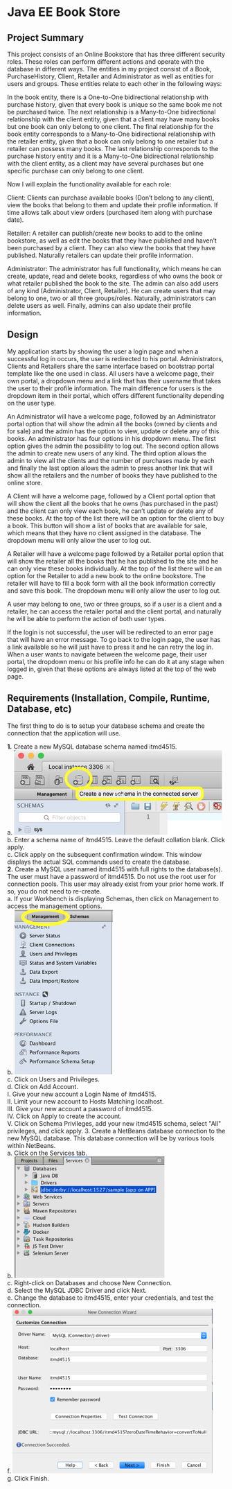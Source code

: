 # Java EE Book Store

## Project Summary

This project consists of an Online Bookstore that has three different security roles. These roles can perform different actions and operate with the
database in different ways. The entities in my project consist of a Book, PurchaseHistory, Client, Retailer and Administrator as well as entities for
users and groups. These entities relate to each other in the following ways:

In the book entity, there is a One-to-One bidirectional relationship with purchase history, given that every book is unique so the same book me not
be purchased twice. The next relationship is a Many-to-One bidirectional relationship with the client entity, given that a client may have many
books but one book can only belong to one client. The final relationship for the book entity corresponds to a Many-to-One bidirectional
relationship with the retailer entity, given that a book can only belong to one retailer but a retailer can possess many books. The last relationship
corresponds to the purchase history entity and it is a Many-to-One bidirectional relationship with the client entity, as a client may have several
purchases but one specific purchase can only belong to one client.

Now I will explain the functionality available for each role:

Client: Clients can purchase available books (Don’t belong to any client), view the books that belong to them and update their profile information.
If time allows talk about view orders (purchased item along with purchase date).

Retailer: A retailer can publish/create new books to add to the online bookstore, as well as edit the books that they have published and haven’t
been purchased by a client. They can also view the books that they have published. Naturally retailers can update their profile information.

Administrator: The administrator has full functionality, which means he can create, update, read and delete books, regardless of who owns the
book or what retailer published the book to the site. The admin can also add users of any kind (Administrator, Client, Retailer). He can create
users that may belong to one, two or all three groups/roles. Naturally, administrators can delete users as well. Finally, admins can also update
their profile information.

## Design 

My application starts by showing the user a login page and when a successful log in occurs, the user is redirected to his portal. Administrators, Clients and Retailers share the same interface based on bootstrap portal template like the one used in class. All users have a welcome page, their own portal, a dropdown menu and a link that has their username that takes the user to their profile information. The main difference for users is the dropdown item in their portal, which offers different functionality depending on the user type.

 
An Administrator will have a welcome page, followed by an Administrator portal option that will show the admin all the books (owned by clients and for sale) and the admin has the option to view, update or delete any of this books. An administrator has four options in his dropdown menu. The first option gives the admin the possibility to log out. The second option allows the admin to create new users of any kind. The third option allows the admin to view all the clients and the number of purchases made by each and finally the last option allows the admin to press another link that will show all the retailers and the number of books they have published to the online store.

 
A Client will have a welcome page, followed by a Client portal option that will show the client all the books that he owns (has purchased in the past) and the client can only view each book, he can’t update or delete any of these books. At the top of the list there will be an option for the client to buy a book. This button will show a list of books that are available for sale, which means that they have no client assigned in the database. The dropdown menu will only allow the user to log out.

 
A Retailer will have a welcome page followed by a Retailer portal option that will show the retailer all the books that he has published to the site and he can only view these books individually. At the top of the list there will be an option for the Retailer to add a new book to the online bookstore. The retailer will have to fill a book form with all the book information correctly and save this book. The dropdown menu will only allow the user to log out.

 
A user may belong to one, two or three groups, so if a user is a client and a retailer, he can access the retailer portal and the client portal, and naturally he will be able to perform the action of both user types.

 
If the login is not successful, the user will be redirected to an error page that will have an error message. To go back to the login page, the user has a link available so he will just have to press it and he can retry the log in. When a user wants to navigate between the welcome page, their user portal, the dropdown menu or his profile info he can do it at any stage when logged in, given that these options are always listed at the top of the web page.

## Requirements (Installation, Compile, Runtime, Database, etc)

The first thing to do is to setup your database schema and create the connection that the application will use. 

**1.** Create a new MySQL database schema named itmd4515.    
   a. <img src="https://github.com/BorjaGD94/Book-Store/blob/master/screenshots/1.png" width="480">  
   b. Enter a schema name of itmd4515. Leave the default collation blank. Click apply.  
   c. Click apply on the subsequent confirmation window. This window displays the actual SQL commands used to create the database.      
**2.** Create a MySQL user named itmd4515 with full rights to the database(s). The user must have a password of itmd4515. Do not use the  root user for connection pools. This user may already exist from your prior home work. If so, you do not need to re-create.  
         a. If your Workbench is displaying Schemas, then click on Management to access the management options.   
         b. <img src="https://github.com/BorjaGD94/Book-Store/blob/master/screenshots/2.png" height="380">    
         c. Click on Users and Privileges.  
         d. Click on Add Account.   
             I. Give your new account a Login Name of itmd4515.  
             II. Limit your new account to Hosts Matching localhost.  
             III. Give your new account a password of itmd4515.  
             IV. Click on Apply to create the account.  
             V. Click on Schema Privileges, add your new itmd4515 schema, select "All" privileges, and click apply.
   3. Create a NetBeans database connection to the new MySQL database. This database connection will be by various tools 
      within NetBeans.           
         a. Click on the Services tab.  
         b. <img src="https://github.com/BorjaGD94/Book-Store/blob/master/screenshots/3.png" height="280">  
         c. Right-click on Databases and choose New Connection.  
         d. Select the MySQL JDBC Driver and click Next.  
         e. Change the database to itmd4515, enter your credentials, and test the connection.  
         f. <img src="https://github.com/BorjaGD94/Book-Store/blob/master/screenshots/4.png" height="380">    
         g. Click Finish.  

